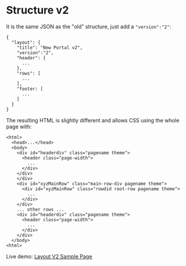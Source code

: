 # Structure v2

It is the same JSON as the "old" structure, just add a `"version":"2"`:

    {
      "layout": {
        "title": "New Portal v2",
        "version":"2",
        "header": {
          ...
        },
        "rows": [
          ...
        ],
        "footer: [
          ...
        ]
      }
    }

The resulting HTML is slightly different and allows CSS using the whole page with:

    <html>
      <head>...</head>
      <body>
        <div id="headerdiv" class="pagename theme">
          <header class="page-width">
            ...
          </div>
        </div>
        </div>
        <div id="xyzMainRow" class="main-row-div pagename theme">
          <div id="xyzMainRow" class="rowdid root-row pagename theme">
            ...
          </div>
        </div>
        ... other rows ...
        <div id="headerdiv" class="pagename theme">
          <header class="page-width">
            ...
          </div>
        </div>
      </body>
    <html>

Live demo: <a href="https://mh-svr.de/pong_dev/index.html" target="_blank">Layout V2 Sample Page</a>